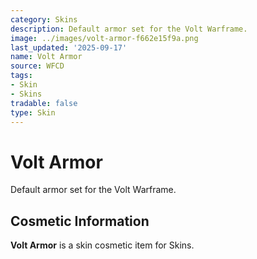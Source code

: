 ```yaml
---
category: Skins
description: Default armor set for the Volt Warframe.
image: ../images/volt-armor-f662e15f9a.png
last_updated: '2025-09-17'
name: Volt Armor
source: WFCD
tags:
- Skin
- Skins
tradable: false
type: Skin
---
```


# Volt Armor

Default armor set for the Volt Warframe.

## Cosmetic Information

**Volt Armor** is a skin cosmetic item for Skins.

